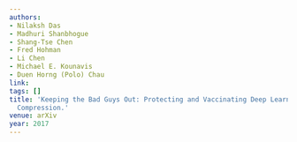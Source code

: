 ```yaml
---
authors:
- Nilaksh Das
- Madhuri Shanbhogue
- Shang-Tse Chen
- Fred Hohman
- Li Chen
- Michael E. Kounavis
- Duen Horng (Polo) Chau
link:
tags: []
title: 'Keeping the Bad Guys Out: Protecting and Vaccinating Deep Learning with JPEG
  Compression.'
venue: arXiv
year: 2017
---
```

